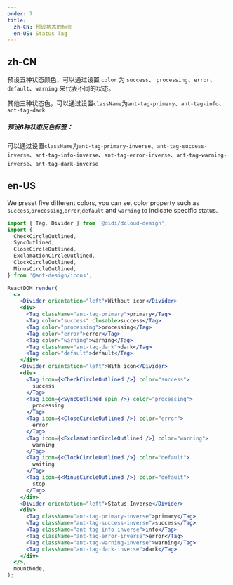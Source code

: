 ```yaml
---
order: 7
title:
  zh-CN: 预设状态的标签
  en-US: Status Tag
---
```


## zh-CN

预设五种状态颜色，可以通过设置 `color` 为 `success`、 `processing`、`error`、`default`、`warning` 来代表不同的状态。

其他三种状态色，可以通过设置`className`为`ant-tag-primary`、`ant-tag-info`、`ant-tag-dark`
##### 预设6种状态反色标签：
可以通过设置`className`为`ant-tag-primary-inverse`、`ant-tag-success-inverse`、`ant-tag-info-inverse`、`ant-tag-error-inverse`、`ant-tag-warning-inverse`、`ant-tag-dark-inverse`
## en-US

We preset five different colors, you can set color property such as `success`,`processing`,`error`,`default` and `warning` to indicate specific status.

```jsx
import { Tag, Divider } from '@didi/dcloud-design';
import {
  CheckCircleOutlined,
  SyncOutlined,
  CloseCircleOutlined,
  ExclamationCircleOutlined,
  ClockCircleOutlined,
  MinusCircleOutlined,
} from '@ant-design/icons';

ReactDOM.render(
  <>
    <Divider orientation="left">Without icon</Divider>
    <div>
      <Tag className="ant-tag-primary">primary</Tag>
      <Tag color="success" closable>success</Tag>
      <Tag color="processing">processing</Tag>
      <Tag color="error">error</Tag>
      <Tag color="warning">warning</Tag>
      <Tag className="ant-tag-dark">dark</Tag>
      <Tag color="default">default</Tag>
    </div>
    <Divider orientation="left">With icon</Divider>
    <div>
      <Tag icon={<CheckCircleOutlined />} color="success">
        success
      </Tag>
      <Tag icon={<SyncOutlined spin />} color="processing">
        processing
      </Tag>
      <Tag icon={<CloseCircleOutlined />} color="error">
        error
      </Tag>
      <Tag icon={<ExclamationCircleOutlined />} color="warning">
        warning
      </Tag>
      <Tag icon={<ClockCircleOutlined />} color="default">
        waiting
      </Tag>
      <Tag icon={<MinusCircleOutlined />} color="default">
        stop
      </Tag>
    </div>
    <Divider orientation="left">Status Inverse</Divider>
    <div>
      <Tag className="ant-tag-primary-inverse">primary</Tag>
      <Tag className="ant-tag-success-inverse">success</Tag>
      <Tag className="ant-tag-info-inverse">info</Tag>
      <Tag className="ant-tag-error-inverse">error</Tag>
      <Tag className="ant-tag-warning-inverse">warning</Tag>
      <Tag className="ant-tag-dark-inverse">dark</Tag>
    </div>
  </>,
  mountNode,
);
```
